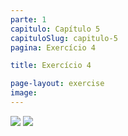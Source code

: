 ```yaml
---
parte: 1
capitulo: Capítulo 5
capituloSlug: capitulo-5
pagina: Exercício 4

title: Exercício 4

page-layout: exercise
image:
---
```


<img src="{{site.baseurl}}/assets/graphics/content/5_1_6_1.jpg"/>
<img src="{{site.baseurl}}/assets/graphics/content/5_1_4.png"/>